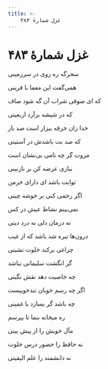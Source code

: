 ```yaml
---
title: >-
    غزل شمارهٔ ۴۸۳
---
```

# غزل شمارهٔ ۴۸۳

<div class="b" id="bn1"><div class="m1"><p>سحرگه ره روی در سرزمینی</p></div>
<div class="m2"><p>همی‌گفت این معما با قرینی</p></div></div>
<div class="b" id="bn2"><div class="m1"><p>که ای صوفی شراب آن گه شود صاف</p></div>
<div class="m2"><p>که در شیشه برآرد اربعینی</p></div></div>
<div class="b" id="bn3"><div class="m1"><p>خدا زان خرقه بیزار است صد بار</p></div>
<div class="m2"><p>که صد بت باشدش در آستینی</p></div></div>
<div class="b" id="bn4"><div class="m1"><p>مروت گر چه نامی بی‌نشان است</p></div>
<div class="m2"><p>نیازی عرضه کن بر نازنینی</p></div></div>
<div class="b" id="bn5"><div class="m1"><p>ثوابت باشد ای دارای خرمن</p></div>
<div class="m2"><p>اگر رحمی کنی بر خوشه چینی</p></div></div>
<div class="b" id="bn6"><div class="m1"><p>نمی‌بینم نشاط عیش در کس</p></div>
<div class="m2"><p>نه درمان دلی نه درد دینی</p></div></div>
<div class="b" id="bn7"><div class="m1"><p>درون‌ها تیره شد باشد که از غیب</p></div>
<div class="m2"><p>چراغی برکند خلوت نشینی</p></div></div>
<div class="b" id="bn8"><div class="m1"><p>گر انگشت سلیمانی نباشد</p></div>
<div class="m2"><p>چه خاصیت دهد نقش نگینی</p></div></div>
<div class="b" id="bn9"><div class="m1"><p>اگر چه رسم خوبان تندخوییست</p></div>
<div class="m2"><p>چه باشد گر بسازد با غمینی</p></div></div>
<div class="b" id="bn10"><div class="m1"><p>ره میخانه بنما تا بپرسم</p></div>
<div class="m2"><p>مآل خویش را از پیش بینی</p></div></div>
<div class="b" id="bn11"><div class="m1"><p>نه حافظ را حضور درس خلوت</p></div>
<div class="m2"><p>نه دانشمند را علم الیقینی</p></div></div>
